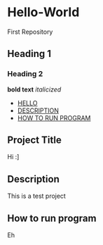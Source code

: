 # Hello-World
First Repository 
## Heading 1
### Heading 2
**bold text**
*italicized*

- [HELLO](#Project-Title)
- [DESCRIPTION](#Description)
- [HOW TO RUN PROGRAM](#How-to-run-program)








## Project Title

Hi :]

## Description

This is a test project 

## How to run program

Eh

